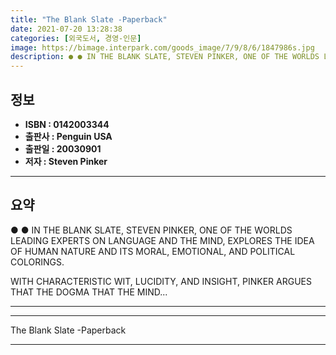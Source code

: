 ```yaml
---
title: "The Blank Slate -Paperback"
date: 2021-07-20 13:28:38
categories: [외국도서, 경영-인문]
image: https://bimage.interpark.com/goods_image/7/9/8/6/1847986s.jpg
description: ● ● IN THE BLANK SLATE, STEVEN PINKER, ONE OF THE WORLDS LEADING EXPERTS ON LANGUAGE AND THE MIND, EXPLORES THE IDEA OF HUMAN NATURE AND ITS MORAL, EMOTIONAL,
---
```


## **정보**

- **ISBN : 0142003344**
- **출판사 : Penguin USA**
- **출판일 : 20030901**
- **저자 : Steven Pinker**

------



## **요약**

●  ●  IN THE BLANK SLATE, STEVEN PINKER, ONE OF THE WORLDS LEADING EXPERTS ON LANGUAGE AND THE MIND, EXPLORES THE IDEA OF HUMAN NATURE AND ITS MORAL, EMOTIONAL, AND POLITICAL COLORINGS.

WITH CHARACTERISTIC WIT, LUCIDITY, AND INSIGHT, PINKER ARGUES THAT THE DOGMA THAT THE MIND... 

------



------


The Blank Slate -Paperback 

------


